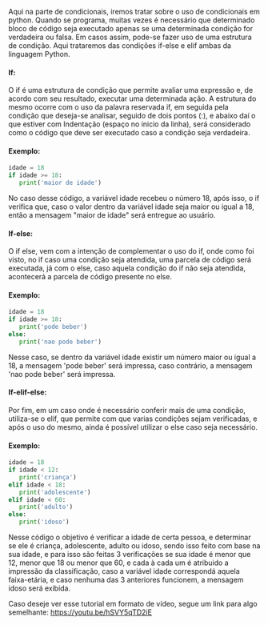 Aqui na parte de condicionais, iremos tratar sobre o uso de condicionais em python.
Quando se programa, muitas vezes é necessário que determinado bloco de código seja executado apenas se uma determinada condição for verdadeira ou falsa. Em casos assim, pode-se fazer uso de uma estrutura de condição. Aqui trataremos das condições if-else e elif ambas da linguagem Python.
#### If:
O if é uma estrutura de condição que permite avaliar uma expressão e, de acordo com seu resultado, executar uma determinada ação.
A estrutura do mesmo ocorre com o uso da palavra reservada if, em seguida pela condição que deseja-se analisar, seguido de dois pontos (:), e abaixo daí o que estiver com Indentação (espaço no inicio da linha), será considerado como o código que deve ser executado caso a condição seja verdadeira.
#### Exemplo:
```python
idade = 18
if idade >= 18:
   print('maior de idade')
```
No caso desse código, a variável idade recebeu o número 18, após isso, o if verifica que, caso o valor dentro da variável idade seja maior ou igual a 18, então a mensagem "maior de idade" será entregue ao usuário.

#### If-else:
O if else, vem com a intenção de complementar o uso do if, onde como foi visto, no if caso uma condição seja atendida, uma parcela de código será executada, já com o else, caso aquela condição do if não seja atendida, acontecerá a parcela de código presente no else.
#### Exemplo:
```python
idade = 18
if idade >= 18:
   print('pode beber')
else:
   print('nao pode beber')
```
Nesse caso, se dentro da variável idade existir um número maior ou igual a 18, a mensagem 'pode beber' será impressa, caso contrário, a mensagem 'nao pode beber' será impressa.
#### If-elif-else:
Por fim, em um caso onde é necessário conferir mais de uma condição, utiliza-se o elif, que permite com que varias condições sejam verificadas, e após o uso do mesmo, ainda é possível utilizar o else caso seja necessário.
#### Exemplo:
```python
idade = 18
if idade < 12:
   print('criança')
elif idade < 18:
   print('adolescente')
elif idade < 60:
   print('adulto')
else:
   print('idoso')
```
Nesse código o objetivo é verificar a idade de certa pessoa, e determinar se ele é criança, adolescente, adulto ou idoso, sendo isso feito com base na sua idade, e para isso são feitas 3 verificações se sua idade é menor que 12, menor que 18 ou menor que 60, e cada à cada um é atribuido a impressão da classificação, caso a variável idade correspondá aquela faixa-etária, e caso nenhuma das 3 anteriores funcionem, a mensagem idoso será exibida.

Caso deseje ver esse tutorial em formato de vídeo, segue um link para algo semelhante: https://youtu.be/hSVY5qTD2iE
